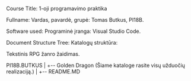 Course Title: 1-oji programavimo praktika

Fullname: Vardas, pavardė, grupė: Tomas Butkus, PI18B.

Software used: Programinė įranga: Visual Studio Code.

Document Structure Tree: Katalogų struktūra:

Tekstinis RPG žanro žaidimas.

PI18B.BUTKUS
|
+-- Golden Dragon (Šiame kataloge rasite visų užduočių realizaciją.)
|
+-- README.MD
